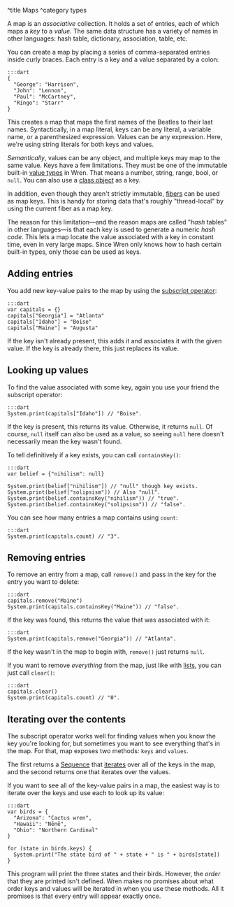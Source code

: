 ^title Maps
^category types

A map is an *associative* collection. It holds a set of entries, each of which
maps a *key* to a *value*. The same data structure has a variety of names in
other languages: hash table, dictionary, association, table, etc.

You can create a map by placing a series of comma-separated entries inside
curly braces. Each entry is a key and a value separated by a colon:

    :::dart
    {
      "George": "Harrison",
      "John": "Lennon",
      "Paul": "McCartney",
      "Ringo": "Starr"
    }

This creates a map that maps the first names of the Beatles to their last
names. Syntactically, in a map literal, keys can be any literal, a variable
name, or a parenthesized expression. Values can be any expression. Here, we're
using string literals for both keys and values.

*Semantically*, values can be any object, and multiple keys may map to the
same value. Keys have a few limitations. They must be one of the immutable
built-in [value types](values.html) in Wren. That means a number, string,
range, bool, or `null`. You can also use a [class object](classes.html) as a
key.

In addition, even though they aren't strictly immutable, [fibers](fibers.html)
can be used as map keys. This is handy for storing data that's roughly
"thread-local" by using the current fiber as a map key.

The reason for this limitation&mdash;and the reason maps are called "*hash*
tables" in other languages&mdash;is that each key is used to generate a numeric
*hash code*. This lets a map locate the value associated with a key in constant
time, even in very large maps. Since Wren only knows how to hash certain
built-in types, only those can be used as keys.

## Adding entries

You add new key-value pairs to the map by using the [subscript operator][]:

    :::dart
    var capitals = {}
    capitals["Georgia"] = "Atlanta"
    capitals["Idaho"] = "Boise"
    capitals["Maine"] = "Augusta"

If the key isn't already present, this adds it and associates it with the given
value. If the key is already there, this just replaces its value.

[subscript operator]: expressions.html#subscript-operators

## Looking up values

To find the value associated with some key, again you use your friend the
subscript operator:

    :::dart
    System.print(capitals["Idaho"]) // "Boise".

If the key is present, this returns its value. Otherwise, it returns `null`. Of
course, `null` itself can also be used as a value, so seeing `null` here
doesn't necessarily mean the key wasn't found.

To tell definitively if a key exists, you can call `containsKey()`:

    :::dart
    var belief = {"nihilism": null}

    System.print(belief["nihilism"]) // "null" though key exists.
    System.print(belief["solipsism"]) // Also "null".
    System.print(belief.containsKey("nihilism")) // "true".
    System.print(belief.containsKey("solipsism")) // "false".

You can see how many entries a map contains using `count`:

    :::dart
    System.print(capitals.count) // "3".

## Removing entries

To remove an entry from a map, call `remove()` and pass in the key for the
entry you want to delete:

    :::dart
    capitals.remove("Maine")
    System.print(capitals.containsKey("Maine")) // "false".

If the key was found, this returns the value that was associated with it:

    :::dart
    System.print(capitals.remove("Georgia")) // "Atlanta".

If the key wasn't in the map to begin with, `remove()` just returns `null`.

If you want to remove *everything* from the map, just like with [lists][], you
can just call `clear()`:

    :::dart
    capitals.clear()
    System.print(capitals.count) // "0".

[lists]: lists.html

## Iterating over the contents

The subscript operator works well for finding values when you know the key
you're looking for, but sometimes you want to see everything that's in the map.
For that, map exposes two methods: `keys` and `values`.

The first returns a [Sequence][] that [iterates][] over all of the keys in the
map, and the second returns one that iterates over the values.

[sequence]: core/sequence.html
[iterates]: control-flow.html#the-iterator-protocol

If you want to see all of the key-value pairs in a map, the easiest way is to
iterate over the keys and use each to look up its value:

    :::dart
    var birds = {
      "Arizona": "Cactus wren",
      "Hawaii": "Nēnē",
      "Ohio": "Northern Cardinal"
    }

    for (state in birds.keys) {
      System.print("The state bird of " + state + " is " + birds[state])
    }

This program will print the three states and their birds. However, the *order*
that they are printed isn't defined. Wren makes no promises about what order
keys and values will be iterated in when you use these methods. All it promises
is that every entry will appear exactly once.
